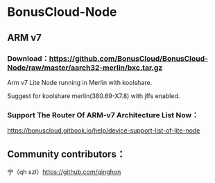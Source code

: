 # BonusCloud-Node

## ARM v7
### Download：https://github.com/BonusCloud/BonusCloud-Node/raw/master/aarch32-merlin/bxc.tar.gz

Arm v7 Lite Node running in Merlin with koolshare.

Suggest for koolshare merlin(380.69-X7.8) with jffs enabled. 

### Support The Router Of ARM-v7 Architecture List Now：
https://bonuscloud.gitbook.io/help/device-support-list-of-lite-node

## Community contributors： 

宁（qh szl）https://github.com/qinghon
